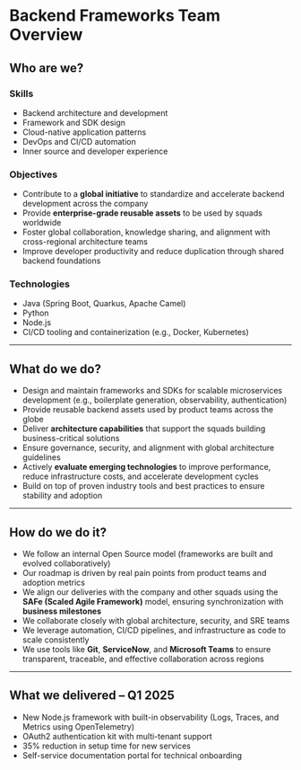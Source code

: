 # Backend Frameworks Team Overview

## Who are we?

### Skills
- Backend architecture and development  
- Framework and SDK design  
- Cloud-native application patterns  
- DevOps and CI/CD automation  
- Inner source and developer experience  

### Objectives
- Contribute to a **global initiative** to standardize and accelerate backend development across the company  
- Provide **enterprise-grade reusable assets** to be used by squads worldwide  
- Foster global collaboration, knowledge sharing, and alignment with cross-regional architecture teams  
- Improve developer productivity and reduce duplication through shared backend foundations  

### Technologies
- Java (Spring Boot, Quarkus, Apache Camel)  
- Python  
- Node.js  
- CI/CD tooling and containerization (e.g., Docker, Kubernetes)

---

## What do we do?
- Design and maintain frameworks and SDKs for scalable microservices development (e.g., boilerplate generation, observability, authentication)  
- Provide reusable backend assets used by product teams across the globe  
- Deliver **architecture capabilities** that support the squads building business-critical solutions  
- Ensure governance, security, and alignment with global architecture guidelines  
- Actively **evaluate emerging technologies** to improve performance, reduce infrastructure costs, and accelerate development cycles  
- Build on top of proven industry tools and best practices to ensure stability and adoption

---

## How do we do it?
- We follow an internal Open Source model (frameworks are built and evolved collaboratively)  
- Our roadmap is driven by real pain points from product teams and adoption metrics  
- We align our deliveries with the company and other squads using the **SAFe (Scaled Agile Framework)** model, ensuring synchronization with **business milestones**  
- We collaborate closely with global architecture, security, and SRE teams  
- We leverage automation, CI/CD pipelines, and infrastructure as code to scale consistently  
- We use tools like **Git**, **ServiceNow**, and **Microsoft Teams** to ensure transparent, traceable, and effective collaboration across regions

---

## What we delivered – Q1 2025
- New Node.js framework with built-in observability (Logs, Traces, and Metrics using OpenTelemetry)  
- OAuth2 authentication kit with multi-tenant support  
- 35% reduction in setup time for new services  
- Self-service documentation portal for technical onboarding
